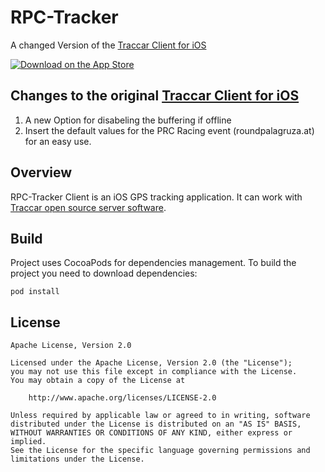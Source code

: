 # RPC-Tracker 
A changed Version of the [Traccar Client for iOS](https://github.com/traccar/traccar-client-ios)

[![Download on the App Store](http://www.tananaev.com/badges/app-store.svg)](https://itunes.apple.com/app/traccar-client/id843156974)
## Changes to the original [Traccar Client for iOS](https://github.com/traccar/traccar-client-ios)
1. A new Option for disabeling the buffering if offline
2. Insert the default values for the PRC Racing event (roundpalagruza.at) for an easy use. 

## Overview

RPC-Tracker Client is an iOS GPS tracking application. It can work with [Traccar open source server software](https://github.com/traccar/traccar).


## Build

Project uses CocoaPods for dependencies management. To build the project you need to download dependencies:

```
pod install
```

## License

    Apache License, Version 2.0

    Licensed under the Apache License, Version 2.0 (the "License");
    you may not use this file except in compliance with the License.
    You may obtain a copy of the License at

        http://www.apache.org/licenses/LICENSE-2.0

    Unless required by applicable law or agreed to in writing, software
    distributed under the License is distributed on an "AS IS" BASIS,
    WITHOUT WARRANTIES OR CONDITIONS OF ANY KIND, either express or implied.
    See the License for the specific language governing permissions and
    limitations under the License.
